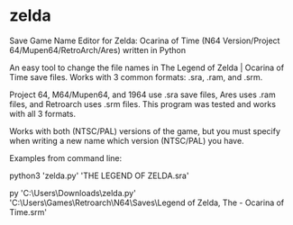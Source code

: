 # zelda
Save Game Name Editor for Zelda: Ocarina of Time (N64 Version/Project 64/Mupen64/RetroArch/Ares) written in Python

An easy tool to change the file names in The Legend of Zelda | Ocarina of Time save files. Works with 3 common formats: .sra, .ram, and .srm.

Project 64, M64/Mupen64, and 1964 use .sra save files, Ares uses .ram files, and Retroarch uses .srm files. This program was tested and works with all 3 formats.

Works with both (NTSC/PAL) versions of the game, but you must specify when writing a new name which version (NTSC/PAL) you have.


Examples from command line: 

python3 'zelda.py' 'THE LEGEND OF ZELDA.sra'

py 'C:\Users\Downloads\zelda.py' 'C:\Users\Games\Retroarch\N64\Saves\Legend of Zelda, The - Ocarina of Time.srm'
